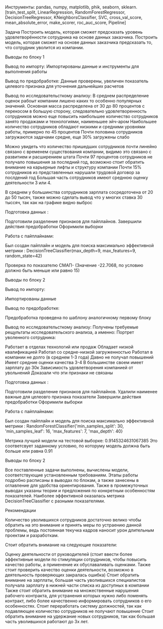 Инструменты:
pandas, numpy, matplotlib, phik, seaborn, sklearn.[train_test_split, LinearRegression, RandomForestRegressor, DecisionTreeRegressor, KNeighborsClassifier, SVC, cross_val_score, mean_absolute_error, make_scorer, roc_auc_score, Pipeline]

Задача
Построить модель, которая сможет предсказать уровень удовлетворённости сотрудника на основе данных заказчика. Построить модель, которая сможет на основе данных заказчика предсказать то, что сотрудник уволится из компании.


Выводы по блоку 1

Вывод по импорту:
Импортированы данные и инструменты для выполнения работы

Вывод по предобработке:
Данные проверены, увеличен показатель целевого признака для уточнения дальнейших расчетов

Вывод по исследовательсткому анализу:
В среднем распределение оценок рабоыт компании лишено каких то особенно популярных значений.
Основная масса распределена от 30 до 80 процентов с перекосом в большую сторону, следовательно удовлетворенность сотрудников можно еще повысить
наибольшее количество сотрудников занято продажами и технологиями, наименьшее эйч-аром
Наибольшее количество сотрудников обладают низкими и средними уровнями работы, примерно по 45 процентов
Почти половина сотрудников загружаются задачами средне, еще 30% загружены слабо

Можно увидеть что количество пришедших сотрудников почти линейно связано с временем существования компании, видимо это связано с развитием и расширением штата
Почти 97 процентов сотрудников не получало повышения за последний год, возможно стоит обратить внимание на карьерные лифты и структуру компании
Почти 15% сотрудников из представленных нарушали трудовой договор за послдений год
Большая часть сотрудников имеют среднюю оценку деятельности 3 или 4.

В среднем у большинства сотрудников зарплата сосредоточена от 20 до 50 тысяч, также можно сделать вывод что у многих ставка 30 тыссяч, так как на графике видно выброс

Подготовка данных :

Подготовили разделение признаков для пайплайнов.
Завершили действия предобработки Офоримили выборки

Работа с пайплайнами:

Был создан пайплайн и модель для поиска максимально эффективной метрики :
DecisionTreeClassifier(max_depth=9, max_features=9, random_state=42)

Проверка по показателю СМАП- (Значение -22.7068, по условию должно быть меньше или равно 15)

Выводы по блоку 2

Вывод по импорту:

Импортированы данные

Вывод по предобработке:

Предобработка проведена по шаблону аналогичному первому блоку

Вывод по исследовательсткому анализу:
Получены требуемые рещультаты исследовательского анализа, а именно: Портрет уволенного сотрудника:

Работает в отделах технологий или продаж
Обладает низкой квалификацией
Работал со средне-низкой загруженностью
Работал в компании не долго (в среднем 1-3 года)
Давно не получал повышений
Имеет средние оценки качества 3-4
В большинстве своем имеет зарплату до 30к Зависимость удовлетворения компанией от увольнений
Доказали что эти признаки не связаны

Подготовка данных :

Подготовили разделение признаков для пайплайнов. Удалили наименее важные для целеовго признака показатели Завершили действия предобработки Офоримили выборки

Работа с пайплайнами:

Был создан пайплайн и модель для поиска максимально эффективной метрики :
RandomForestClassifier{'min_samples_split': 30, 'min_samples_leaf': 16, 'max_features': 7, 'max_depth': 40}

Метрика лучшей модели на тестовой выборке: 0.9145324631067385
Это соответсвует заданному условию, по которуму модель должна быть больше или равна 0.91

Выводы по блоку 2

Все поставленные задачи выполнены, вычислены модели, соответствующие установленным требованиям.
Этапы работы подробно расписаны в выводах по блокам, а также занесены в оглавление для удобства ориентирования.
Также в промежуточных выводах указаны теории и предложения по конкретным особенностям показателей.
Наиболее эффективной оказалась метрика DecisionTreeClassifier с разными показателями.

Рекомендации

Количество уволившихся сотрудников достаточно велико чтобы обратить на это внимание и принять меры по устраению данной проблемы, ведь постоянная текучка кадров наносит урон длительным проектам и разработкам.

Стоит обратить внимание на следующие показатели:

Оценку деятельности от руководителей (стоит ввести более эффективные модели по стимуляции сотрудников, чтобы повысить качество работы, а применение их обуславаливать оценками. Также стоит проверить качество оценки деятельности, возможно в деятельность проверяющих закралась ошибка)
Стоит обратить внимание на зарплаты, большая часть уволившихся специалистов получала зарплату в нижней части списка из доступных в компании
Также стоит обратить внимание на множественные нарушения рабочего контракта, для устранения которых нужно либо поменять контракт, либо более качественно информировать сотрудников о его особенностях.
Стоит переработать систему должностей, так как подавляющее количество сотрудников не получают повышение
Стоит обратить внимание на удержание новых сотрудников, так как большая часть уволившихся работают до 3х лет.